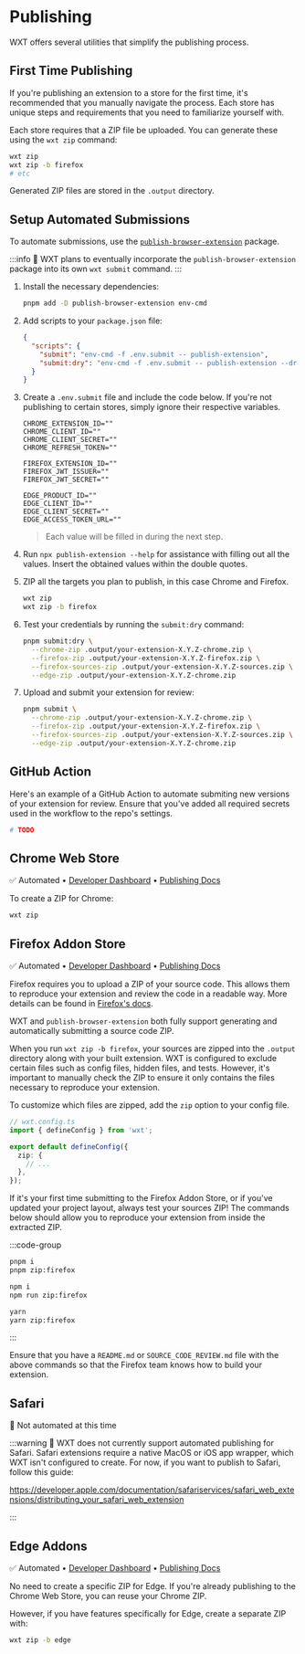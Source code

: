 # Publishing

WXT offers several utilities that simplify the publishing process.

## First Time Publishing

If you're publishing an extension to a store for the first time, it's recommended that you manually navigate the process. Each store has unique steps and requirements that you need to familiarize yourself with.

Each store requires that a ZIP file be uploaded. You can generate these using the `wxt zip` command:

```sh
wxt zip
wxt zip -b firefox
# etc
```

Generated ZIP files are stored in the `.output` directory.

## Setup Automated Submissions

To automate submissions, use the [`publish-browser-extension`](https://www.npmjs.com/package/publish-browser-extension) package.

:::info
🚧 WXT plans to eventually incorporate the `publish-browser-extension` package into its own `wxt submit` command.
:::

1. Install the necessary dependencies:

   ```sh
   pnpm add -D publish-browser-extension env-cmd
   ```

2. Add scripts to your `package.json` file:

   ```json
   {
     "scripts": {
       "submit": "env-cmd -f .env.submit -- publish-extension",
       "submit:dry": "env-cmd -f .env.submit -- publish-extension --dry-run"
     }
   }
   ```

3. Create a `.env.submit` file and include the code below. If you're not publishing to certain stores, simply ignore their respective variables.

   ```env
   CHROME_EXTENSION_ID=""
   CHROME_CLIENT_ID=""
   CHROME_CLIENT_SECRET=""
   CHROME_REFRESH_TOKEN=""

   FIREFOX_EXTENSION_ID=""
   FIREFOX_JWT_ISSUER=""
   FIREFOX_JWT_SECRET=""

   EDGE_PRODUCT_ID=""
   EDGE_CLIENT_ID=""
   EDGE_CLIENT_SECRET=""
   EDGE_ACCESS_TOKEN_URL=""
   ```

   > Each value will be filled in during the next step.

4. Run `npx publish-extension --help` for assistance with filling out all the values. Insert the obtained values within the double quotes.

5. ZIP all the targets you plan to publish, in this case Chrome and Firefox.

   ```sh
   wxt zip
   wxt zip -b firefox
   ```

6. Test your credentials by running the `submit:dry` command:

   ```sh
   pnpm submit:dry \
     --chrome-zip .output/your-extension-X.Y.Z-chrome.zip \
     --firefox-zip .output/your-extension-X.Y.Z-firefox.zip \
     --firefox-sources-zip .output/your-extension-X.Y.Z-sources.zip \
     --edge-zip .output/your-extension-X.Y.Z-chrome.zip
   ```

7. Upload and submit your extension for review:

   ```sh
   pnpm submit \
     --chrome-zip .output/your-extension-X.Y.Z-chrome.zip \
     --firefox-zip .output/your-extension-X.Y.Z-firefox.zip \
     --firefox-sources-zip .output/your-extension-X.Y.Z-sources.zip \
     --edge-zip .output/your-extension-X.Y.Z-chrome.zip
   ```

## GitHub Action

Here's an example of a GitHub Action to automate submiting new versions of your extension for review. Ensure that you've added all required secrets used in the workflow to the repo's settings.

```yml
# TODO
```

## Chrome Web Store

✅ Automated &bull; [Developer Dashboard](https://chrome.google.com/webstore/developer/dashboard) &bull; [Publishing Docs](https://developer.chrome.com/docs/webstore/publish/)

To create a ZIP for Chrome:

```sh
wxt zip
```

## Firefox Addon Store

✅ Automated &bull; [Developer Dashboard](https://addons.mozilla.org/developers/) &bull; [Publishing Docs](https://extensionworkshop.com/documentation/publish/submitting-an-add-on/)

Firefox requires you to upload a ZIP of your source code. This allows them to reproduce your extension and review the code in a readable way. More details can be found in [Firefox's docs](https://extensionworkshop.com/documentation/publish/source-code-submission/).

WXT and `publish-browser-extension` both fully support generating and automatically submitting a source code ZIP.

When you run `wxt zip -b firefox`, your sources are zipped into the `.output` directory along with your built extension. WXT is configured to exclude certain files such as config files, hidden files, and tests. However, it's important to manually check the ZIP to ensure it only contains the files necessary to reproduce your extension.

To customize which files are zipped, add the `zip` option to your config file.

```ts
// wxt.config.ts
import { defineConfig } from 'wxt';

export default defineConfig({
  zip: {
    // ...
  },
});
```

If it's your first time submitting to the Firefox Addon Store, or if you've updated your project layout, always test your sources ZIP! The commands below should allow you to reproduce your extension from inside the extracted ZIP.

:::code-group

```sh [pnpm]
pnpm i
pnpm zip:firefox
```

```sh [npm]
npm i
npm run zip:firefox
```

```sh [yarn]
yarn
yarn zip:firefox
```

:::

Ensure that you have a `README.md` or `SOURCE_CODE_REVIEW.md` file with the above commands so that the Firefox team knows how to build your extension.

## Safari

🚧 Not automated at this time

:::warning
🚧 WXT does not currently support automated publishing for Safari. Safari extensions require a native MacOS or iOS app wrapper, which WXT isn't configured to create. For now, if you want to publish to Safari, follow this guide:

https://developer.apple.com/documentation/safariservices/safari_web_extensions/distributing_your_safari_web_extension

:::

## Edge Addons

✅ Automated &bull; [Developer Dashboard](https://aka.ms/PartnerCenterLogin) &bull; [Publishing Docs](https://learn.microsoft.com/en-us/microsoft-edge/extensions-chromium/publish/publish-extension)

No need to create a specific ZIP for Edge. If you're already publishing to the Chrome Web Store, you can reuse your Chrome ZIP.

However, if you have features specifically for Edge, create a separate ZIP with:

```sh
wxt zip -b edge
```
